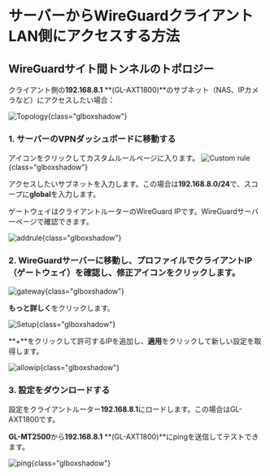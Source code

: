 # サーバーからWireGuardクライアントLAN側にアクセスする方法

## WireGuardサイト間トンネルのトポロジー

クライアント側の**192.168.8.1** **(GL-AXT1800)**のサブネット（NAS、IPカメラなど）にアクセスしたい場合：

![Topology](https://static.gl-inet.com/docs/router/en/4/tutorials/wiregaurd_server_access_client_lan_side/Topology.jpg){class="glboxshadow"}

### 1. サーバーのVPNダッシュボードに移動する

アイコンをクリックしてカスタムルールページに入ります。
![Custom rule](https://static.gl-inet.com/docs/router/en/4/tutorials/wiregaurd_server_access_client_lan_side/Custom%20rule.jpg){class="glboxshadow"}

アクセスしたいサブネットを入力します。この場合は**192.168.8.0/24**で、スコープに**global**を入力します。

ゲートウェイはクライアントルーターのWireGuard IPです。WireGuardサーバーページで確認できます。

![addrule](https://static.gl-inet.com/docs/router/en/4/tutorials/wiregaurd_server_access_client_lan_side/addrule.jpg){class="glboxshadow"}

### 2. **WireGuardサーバー**に移動し、**プロファイル**でクライアントIP（ゲートウェイ）を確認し、修正アイコンをクリックします。

![gateway](https://static.gl-inet.com/docs/router/en/4/tutorials/wiregaurd_server_access_client_lan_side/gateway.jpg){class="glboxshadow"}

**もっと詳しく**をクリックします。

![Setup](https://static.gl-inet.com/docs/router/en/4/tutorials/wiregaurd_server_access_client_lan_side/setup.jpg){class="glboxshadow"}

**+**をクリックして許可するIPを追加し、**適用**をクリックして新しい設定を取得します。

![allowip](https://static.gl-inet.com/docs/router/en/4/tutorials/wiregaurd_server_access_client_lan_side/allowip.jpg){class="glboxshadow"}

### 3. 設定をダウンロードする

設定をクライアントルーター**192.168.8.1**にロードします。この場合はGL-AXT1800です。

**GL-MT2500**から**192.168.8.1** **(GL-AXT1800)**にpingを送信してテストできます。

![ping](https://static.gl-inet.com/docs/router/en/4/tutorials/wiregaurd_server_access_client_lan_side/ping.jpg){class="glboxshadow"}